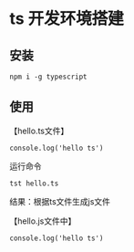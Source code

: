 # ts 开发环境搭建

## 安装

```
npm i -g typescript
```

## 使用

【hello.ts文件】

```
console.log('hello ts')
```

运行命令

```
tst hello.ts
```

结果：根据ts文件生成js文件

【hello.js文件中】

```
console.log('hello ts')
```